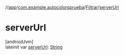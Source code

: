 //[app](../../../index.md)/[com.example.autocolorsprueba](../index.md)/[Filtrar](index.md)/[serverUrl](server-url.md)

# serverUrl

[androidJvm]\
lateinit var [serverUrl](server-url.md): [String](https://kotlinlang.org/api/latest/jvm/stdlib/kotlin/-string/index.html)
